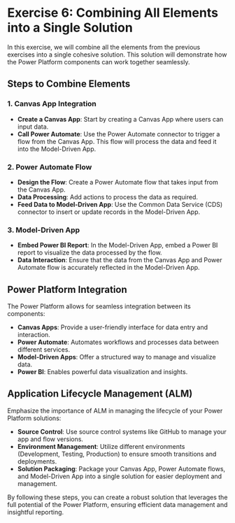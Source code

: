 # Exercise 6: Combining All Elements into a Single Solution

In this exercise, we will combine all the elements from the previous exercises into a single cohesive solution. This solution will demonstrate how the Power Platform components can work together seamlessly.

## Steps to Combine Elements

### 1. Canvas App Integration
- **Create a Canvas App**: Start by creating a Canvas App where users can input data.
- **Call Power Automate**: Use the Power Automate connector to trigger a flow from the Canvas App. This flow will process the data and feed it into the Model-Driven App.

### 2. Power Automate Flow
- **Design the Flow**: Create a Power Automate flow that takes input from the Canvas App.
- **Data Processing**: Add actions to process the data as required.
- **Feed Data to Model-Driven App**: Use the Common Data Service (CDS) connector to insert or update records in the Model-Driven App.

### 3. Model-Driven App
- **Embed Power BI Report**: In the Model-Driven App, embed a Power BI report to visualize the data processed by the flow.
- **Data Interaction**: Ensure that the data from the Canvas App and Power Automate flow is accurately reflected in the Model-Driven App.

## Power Platform Integration

The Power Platform allows for seamless integration between its components:

- **Canvas Apps**: Provide a user-friendly interface for data entry and interaction.
- **Power Automate**: Automates workflows and processes data between different services.
- **Model-Driven Apps**: Offer a structured way to manage and visualize data.
- **Power BI**: Enables powerful data visualization and insights.

## Application Lifecycle Management (ALM)

Emphasize the importance of ALM in managing the lifecycle of your Power Platform solutions:

- **Source Control**: Use source control systems like GitHub to manage your app and flow versions.
- **Environment Management**: Utilize different environments (Development, Testing, Production) to ensure smooth transitions and deployments.
- **Solution Packaging**: Package your Canvas App, Power Automate flows, and Model-Driven App into a single solution for easier deployment and management.

By following these steps, you can create a robust solution that leverages the full potential of the Power Platform, ensuring efficient data management and insightful reporting.

